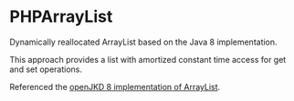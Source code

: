 # PHPArrayList

Dynamically reallocated ArrayList based on the Java 8 implementation. 

This approach provides a list with amortized constant time access for get and set operations. 

Referenced the [openJKD 8 implementation of ArrayList](
http://grepcode.com/file/repository.grepcode.com/java/root/jdk/openjdk/8-b132/java/util/ArrayList.java#ArrayList.remove%28int%29).
